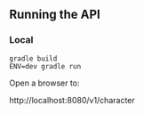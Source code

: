 ## Running the API

### Local
```
gradle build
ENV=dev gradle run
```

Open a browser to:

http://localhost:8080/v1/character
